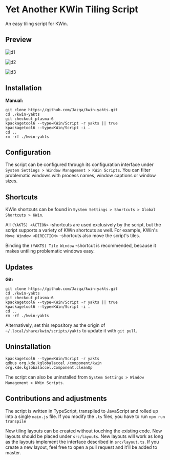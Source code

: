 # Yet Another KWin Tiling Script

An easy tiling script for KWin.

## Preview

![d1](https://i.imgur.com/mjlK2s9.gif)

![d2](https://i.imgur.com/xsuEXhw.gif)

![d3](https://i.imgur.com/7rN8hg2.gif)

## Installation

**Manual:**

    git clone https://github.com/Jazqa/kwin-yakts.git
    cd ./kwin-yakts
    git checkout plasma-6
    kpackagetool6 --type=KWin/Script -r yakts || true
    kpackagetool6 --type=KWin/Script -i .
    cd ..
    rm -rf ./kwin-yakts

## Configuration

The script can be configured through its configuration interface under `System Settings > Window Management > KWin Scripts`. You can filter problematic windows with process names, window captions or window sizes.

## Shortcuts

KWin shortcuts can be found in `System Settings > Shortcuts > Global Shortcuts > KWin`.

All `(YAKTS) <ACTION>` -shortcuts are used exclusively by the script, but the script supports a variety of KWin shortcuts as well. For example, KWin's `Move Window <DIRECTION>` -shortcuts also move the script's tiles.

Binding the `(YAKTS) Tile Window` -shortcut is recommended, because it makes untiling problematic windows easy.

## Updates

**Git:**

    git clone https://github.com/Jazqa/kwin-yakts.git
    cd ./kwin-yakts
    git checkout plasma-6
    kpackagetool6 --type=KWin/Script -r yakts || true
    kpackagetool6 --type=KWin/Script -i .
    cd ..
    rm -rf ./kwin-yakts

Alternatively, set this repository as the origin of `~/.local/share/kwin/scripts/yakts` to update it with `git pull`.

## Uninstallation

    kpackagetool6 --type=KWin/Script -r yakts
    qdbus org.kde.kglobalaccel /component/kwin org.kde.kglobalaccel.Component.cleanUp

The script can also be uninstalled from `System Settings > Window Management > KWin Scripts`.

## Contributions and adjustments

The script is written in TypeScript, transpiled to JavaScript and rolled up into a single `main.js` file. If you modify the `.ts` files, you have to run `npm run transpile`

New tiling layouts can be created without touching the existing code. New layouts should be placed under `src/layouts`. New layouts will work as long as the layouts implement the interface described in `src/layout.ts`. If you create a new layout, feel free to open a pull request and it'll be added to master.
